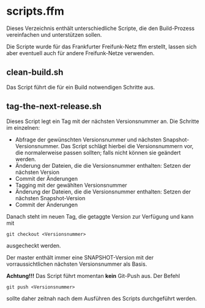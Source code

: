 # scripts.ffm

Dieses Verzeichnis enthält unterschiedliche Scripte, die den Build-Prozess vereinfachen und unterstützen sollen.

Die Scripte wurde für das Frankfurter Freifunk-Netz ffm erstellt, lassen sich aber eventuell auch für andere Freifunk-Netze verwenden.


## clean-build.sh

Das Script führt die für ein Build notwendigen Schritte aus.


## tag-the-next-release.sh

Dieses Script legt ein Tag mit der nächsten Versionsnummer an.
Die Schritte im einzelnen:

* Abfrage der gewünschten Versionsnummer und nächsten Snapshot-Versionsnummer. Das Script schlägt hierbei die Versionsnummern vor, die normalerweise passen sollten; falls nicht können sie geändert werden.
* Änderung der Dateien, die die Versionsnummer enthalten: Setzen der nächsten Version
* Commit der Änderungen
* Tagging mit der gewählten Versionsnummer
* Änderung der Dateien, die die Versionsnummer enthalten: Setzen der nächsten Snapshot-Version
* Commit der Änderungen

Danach steht im neuen Tag, die getaggte Version zur Verfügung und kann mit

	git checkout <Versionsnummer>

ausgecheckt werden.

Der master enthält immer eine SNAPSHOT-Version mit der vorraussichtlichen nächsten Versionsnummer als Basis.

**Achtung!!!** Das Script führt momentan **kein** Git-Push aus.  Der Befehl

	git push <Versionsnummer>

sollte daher zeitnah nach dem Ausführen des Scripts durchgeführt werden.

